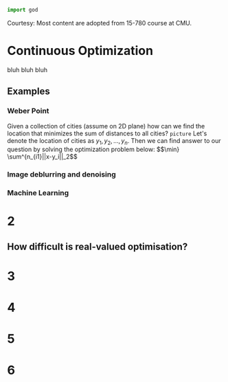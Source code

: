 ```python
import god
```
Courtesy: Most content are adopted from 15-780 course at CMU.
# Continuous Optimization
bluh bluh bluh

## Examples

### Weber Point

Given a collection of cities (assume on 2D plane) how can we find the location that minimizes the sum of distances to all cities?
`picture`
Let's denote the location of cities as $y_1, y_2, ..., y_n$.
Then we can find answer to our question by solving the optimization problem below:
$$\min} \sum^{n_{i1}||x-y_i||_2$$

### Image deblurring and denoising

### Machine Learning

# 2

## How difficult is real-valued optimisation?



# 3

# 4

# 5

# 6

<!--stackedit_data:
eyJoaXN0b3J5IjpbLTkxMTgyMTc2NywxOTc0MDk2NTk5LC0xMz
g1NzAwNDg4LDE3ODkzOTEzMzUsLTYyNTI1MDE2NCwxNjU5MDE0
NjgzLC05NDg1NDY2MSw1NTk5OTg0ODQsLTExODExNjg0MjgsMj
AwNzk1MTkwMCwtMTczNTk1OTUyOSwtMTQyMTA4NjAyMl19
-->